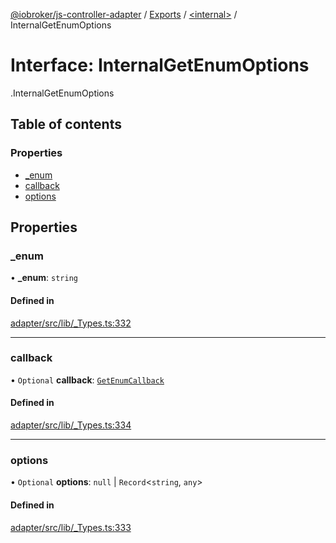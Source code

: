 [@iobroker/js-controller-adapter](../README.md) / [Exports](../modules.md) / [<internal\>](../modules/internal_.md) / InternalGetEnumOptions

# Interface: InternalGetEnumOptions

[<internal>](../modules/internal_.md).InternalGetEnumOptions

## Table of contents

### Properties

- [\_enum](internal_.InternalGetEnumOptions.md#_enum)
- [callback](internal_.InternalGetEnumOptions.md#callback)
- [options](internal_.InternalGetEnumOptions.md#options)

## Properties

### \_enum

• **\_enum**: `string`

#### Defined in

[adapter/src/lib/_Types.ts:332](https://github.com/ioBroker/ioBroker.js-controller/blob/5d3ad273/packages/adapter/src/lib/_Types.ts#L332)

___

### callback

• `Optional` **callback**: [`GetEnumCallback`](../modules/internal_.md#getenumcallback)

#### Defined in

[adapter/src/lib/_Types.ts:334](https://github.com/ioBroker/ioBroker.js-controller/blob/5d3ad273/packages/adapter/src/lib/_Types.ts#L334)

___

### options

• `Optional` **options**: ``null`` \| `Record`<`string`, `any`\>

#### Defined in

[adapter/src/lib/_Types.ts:333](https://github.com/ioBroker/ioBroker.js-controller/blob/5d3ad273/packages/adapter/src/lib/_Types.ts#L333)
